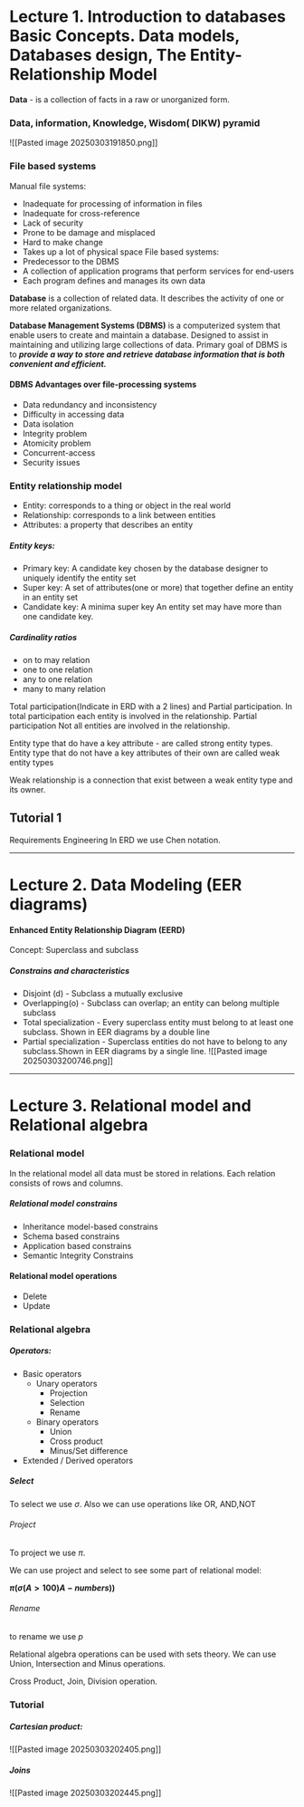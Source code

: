 
# Lecture 1.  Introduction to databases Basic Concepts. Data models, Databases design, The Entity-Relationship Model

**Data** -  is a collection of facts in a raw or unorganized form.

### Data, information, Knowledge, Wisdom( DIKW) pyramid
![[Pasted image 20250303191850.png]]

### File based systems

Manual file systems:
- Inadequate for processing of information in files 
- Inadequate for cross-reference
- Lack of security 
- Prone to be damage and misplaced 
- Hard to make change
- Takes up a lot of physical space
File based systems:
- Predecessor to the DBMS
- A collection of application programs that perform services for end-users
- Each program defines and manages its own data 


**Database** is a collection of related data. It describes the activity of one or more related organizations.

**Database Management Systems (DBMS)** is a computerized system that enable users to create and maintain a database. Designed to assist in maintaining and utilizing large collections of data. Primary goal of DBMS is to ***provide a way to store and retrieve database information that is both convenient and efficient.***

#### DBMS Advantages over file-processing systems
- Data redundancy and inconsistency
- Difficulty in accessing data
- Data isolation 
- Integrity problem
- Atomicity problem
- Concurrent-access
- Security issues

### Entity relationship model

- Entity: corresponds to a thing or object in the real world 
- Relationship: corresponds to a link between entities
- Attributes: a property that describes an entity

##### Entity keys:
- Primary key: A candidate key chosen by the database designer to uniquely identify the entity set
- Super key: A set of attributes(one or more) that together define an entity in an entity set
- Candidate key: A minima super key
An entity set may have more than one candidate key.

##### Cardinality ratios 
- on to may relation 
- one to one relation
- any to one relation
- many to many relation

Total participation(Indicate in ERD with a 2 lines) and Partial participation. In total participation each entity is involved in the relationship. Partial participation Not all entities are involved in the relationship.

Entity type that do have a key attribute - are called strong entity types.
Entity type that do not have a key attributes of their own are called weak entity types

Weak relationship is a connection that exist between a weak entity type and its owner. 

## Tutorial 1
Requirements Engineering
In ERD we use Chen notation.

---

# Lecture 2. Data Modeling (EER diagrams)

#### Enhanced Entity Relationship Diagram (EERD)


Concept: Superclass and subclass

##### Constrains and characteristics

- Disjoint (d) - Subclass a mutually exclusive
- Overlapping(o) - Subclass can overlap; an entity can belong multiple subclass
- Total specialization - Every superclass entity must belong to at least one subclass. Shown in EER diagrams by a double line
- Partial specialization - Superclass entities do not have to belong to any subclass.Shown in EER diagrams by a single line.
![[Pasted image 20250303200746.png]]

---

# Lecture 3. Relational model and Relational algebra

### Relational model

In the relational model all data must be stored in relations. Each relation consists of rows and columns. 

##### Relational model constrains

- Inheritance model-based constrains 
- Schema based constrains 
- Application based constrains 
- Semantic Integrity Constrains


#### Relational model operations
- Delete
- Update

### Relational algebra

##### Operators:
 - Basic operators 
	 - Unary operators
		 - Projection 
		 - Selection 
		 - Rename
	 - Binary operators
		 - Union 
		 - Cross product 
		 - Minus/Set difference
 - Extended / Derived operators 

##### Select
To select we use $\sigma$. Also we can use operations like OR, AND,NOT
###### Project 
To project we use $\pi$. 

We can use project and select to see some part of relational model:

**$\pi (\sigma (A > 100) A-numbers))$**

###### Rename
to rename we use $p$

Relational algebra operations can be used with sets theory.  We can use Union, Intersection and Minus operations.

Cross Product, Join, Division operation.

### Tutorial 

##### Cartesian product:
![[Pasted image 20250303202405.png]]


##### Joins 

![[Pasted image 20250303202445.png]]
